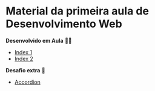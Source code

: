 # Material da primeira aula de Desenvolvimento Web

**Desenvolvido em Aula** 👩‍🏫

- [Index 1](index.php)
- [Index 2](index2.php)


**Desafio extra** 🦾

- [Accordion](Desafio.php)
